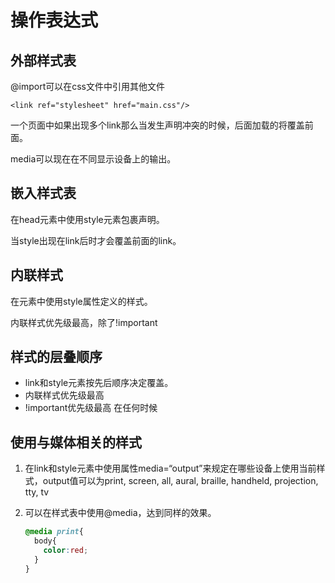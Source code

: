 # 操作表达式

## 外部样式表

@import可以在css文件中引用其他文件

`<link ref="stylesheet" href="main.css"/>`

一个页面中如果出现多个link那么当发生声明冲突的时候，后面加载的将覆盖前面。

media可以现在在不同显示设备上的输出。

## 嵌入样式表

在head元素中使用style元素包裹声明。

当style出现在link后时才会覆盖前面的link。

## 内联样式

在元素中使用style属性定义的样式。

内联样式优先级最高，除了!important

## 样式的层叠顺序

* link和style元素按先后顺序决定覆盖。
* 内联样式优先级最高
* !important优先级最高 在任何时候

## 使用与媒体相关的样式

1. 在link和style元素中使用属性media=“output”来规定在哪些设备上使用当前样式，output值可以为print, screen, all, aural, braille, handheld, projection, tty, tv

2. 可以在样式表中使用@media，达到同样的效果。

   ```css
   @media print{
     body{
       color:red;
     }
   }
   ```

   ​

